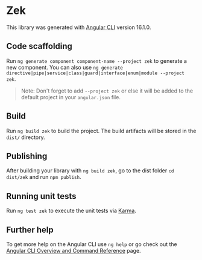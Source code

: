 # Zek

This library was generated with [Angular CLI](https://github.com/angular/angular-cli) version 16.1.0.

## Code scaffolding

Run `ng generate component component-name --project zek` to generate a new component. You can also use `ng generate directive|pipe|service|class|guard|interface|enum|module --project zek`.
> Note: Don't forget to add `--project zek` or else it will be added to the default project in your `angular.json` file. 

## Build

Run `ng build zek` to build the project. The build artifacts will be stored in the `dist/` directory.

## Publishing

After building your library with `ng build zek`, go to the dist folder `cd dist/zek` and run `npm publish`.

## Running unit tests

Run `ng test zek` to execute the unit tests via [Karma](https://karma-runner.github.io).

## Further help

To get more help on the Angular CLI use `ng help` or go check out the [Angular CLI Overview and Command Reference](https://angular.io/cli) page.
